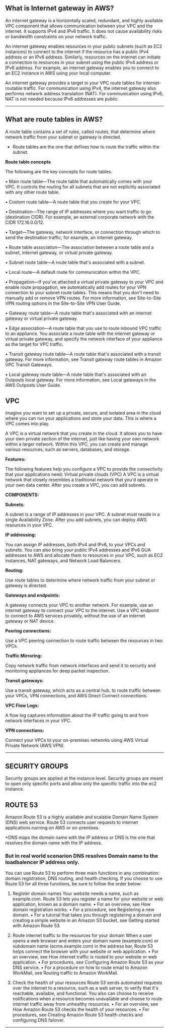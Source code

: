 ## What is Internet gateway in AWS?

An internet gateway is a horizontally scaled, redundant, and highly available VPC component that allows communication between your VPC and the internet. It supports IPv4 and IPv6 traffic. It does not cause availability risks or bandwidth constraints on your network traffic.

An internet gateway enables resources in your public subnets (such as EC2 instances) to connect to the internet if the resource has a public IPv4 address or an IPv6 address. Similarly, resources on the internet can initiate a connection to resources in your subnet using the public IPv4 address or IPv6 address. For example, an internet gateway enables you to connect to an EC2 instance in AWS using your local computer.

An internet gateway provides a target in your VPC route tables for internet-routable traffic. For communication using IPv4, the internet gateway also performs network address translation (NAT). For communication using IPv6, NAT is not needed because IPv6 addresses are public.
***

**What are route tables in AWS?**
---
A route table contains a set of rules, called routes, that determine where network traffic from your subnet or gateway is directed.
* Route tables are the one that defines how to route the traffic within the subnet.

**Route table concepts**

The following are the key concepts for route tables.

•	Main route table—The route table that automatically comes with your VPC. It controls the routing for all subnets that are not explicitly associated with any other route table.

•	Custom route table—A route table that you create for your VPC.

•	Destination—The range of IP addresses where you want traffic to go (destination CIDR). For example, an external corporate network with the CIDR 172.16.0.0/12.

•	Target—The gateway, network interface, or connection through which to send the destination traffic; for example, an internet gateway.

•	Route table association—The association between a route table and a subnet, internet gateway, or virtual private gateway.

•	Subnet route table—A route table that's associated with a subnet.

•	Local route—A default route for communication within the VPC.

•	Propagation—If you've attached a virtual private gateway to your VPC and enable route propagation, we automatically add routes for your VPN connection to your subnet route tables. This means that you don't need to manually add or remove VPN routes. For more information, see Site-to-Site VPN routing options in the Site-to-Site VPN User Guide.

•	Gateway route table—A route table that's associated with an internet gateway or virtual private gateway.

•	Edge association—A route table that you use to route inbound VPC traffic to an appliance. You associate a route table with the internet gateway or virtual private gateway, and specify the network interface of your appliance as the target for VPC traffic.

•	Transit gateway route table—A route table that's associated with a transit gateway. For more information, see Transit gateway route tables in Amazon VPC Transit Gateways.

•	Local gateway route table—A route table that's associated with an Outposts local gateway. For more information, see Local gateways in the AWS Outposts User Guide.

VPC
---
Imagine you want to set up a private, secure, and isolated area in the cloud where you can run your applications and store your data. This is where a VPC comes into play.

A VPC is a virtual network that you create in the cloud. It allows you to have your own private section of the internet, just like having your own network within a larger network. Within this VPC, you can create and manage various resources, such as servers, databases, and storage.

**Features:**

The following features help you configure a VPC to provide the connectivity that your applications need:
Virtual private clouds (VPC)
A VPC is a virtual network that closely resembles a traditional network that you'd operate in your own data center. After you create a VPC, you can add subnets.

  **COMPONENTS:**

**Subnets:**

A subnet is a range of IP addresses in your VPC. A subnet must reside in a single Availability Zone. After you add subnets, you can deploy AWS resources in your VPC.

**IP addressing:**

You can assign IP addresses, both IPv4 and IPv6, to your VPCs and subnets. You can also bring your public IPv4 addresses and IPv6 GUA addresses to AWS and allocate them to resources in your VPC, such as EC2 instances, NAT gateways, and Network Load Balancers.

**Routing:**

Use route tables to determine where network traffic from your subnet or gateway is directed.

**Gateways and endpoints:**

A gateway connects your VPC to another network. For example, use an internet gateway to connect your VPC to the internet. Use a VPC endpoint to connect to AWS services privately, without the use of an internet gateway or NAT device.

**Peering connections:**

Use a VPC peering connection to route traffic between the resources in two VPCs.

**Traffic Mirroring:**

Copy network traffic from network interfaces and send it to security and monitoring appliances for deep packet inspection.

**Transit gateways:**

Use a transit gateway, which acts as a central hub, to route traffic between your VPCs, VPN connections, and AWS Direct Connect connections.

**VPC Flow Logs:**

A flow log captures information about the IP traffic going to and from network interfaces in your VPC.

**VPN connections:**

Connect your VPCs to your on-premises networks using AWS Virtual Private Network (AWS VPN).
***
SECURITY GROUPS 
---
Security groups are applied at the instance level.
Security groups are meant to open only specific ports and allow only the specific traffic into the ec2 instance.

ROUTE 53 
---
Amazon Route 53 is a highly available and scalable Domain Name System (DNS) web service. Route 53 connects user requests to internet applications running on AWS or on-premises.

*DNS maps the domain name with the IP address or DNS is the one that resolves the domain name with the IP address.
### But in real world scenarion DNS resolves Domain name to the loadbalencer IP address only.

You can use Route 53 to perform three main functions in any combination: domain registration, DNS routing, and health checking.
If you choose to use Route 53 for all three functions, be sure to follow the order below:

1. Register domain names
Your website needs a name, such as example.com. Route 53 lets you register a name for your website or web application, known as a domain name.
•	For an overview, see How domain registration works.
•	For a procedure, see Registering a new domain.
•	For a tutorial that takes you through registering a domain and creating a simple website in an Amazon S3 bucket, see Getting started with Amazon Route 53.


2. Route internet traffic to the resources for your domain
When a user opens a web browser and enters your domain name (example.com) or subdomain name (acme.example.com) in the address bar, Route 53 helps connect the browser with your website or web application.
•	For an overview, see How internet traffic is routed to your website or web application.
•	For procedures, see Configuring Amazon Route 53 as your DNS service.
•	For a procedure on how to route email to Amazon WorkMail, see Routing traffic to Amazon WorkMail.


3. Check the health of your resources
Route 53 sends automated requests over the internet to a resource, such as a web server, to verify that it's reachable, available, and functional. You also can choose to receive notifications when a resource becomes unavailable and choose to route internet traffic away from unhealthy resources.
•	For an overview, see How Amazon Route 53 checks the health of your resources.
•	For procedures, see Creating Amazon Route 53 health checks and configuring DNS failover.

-----------------------------------------------------------------------------------------------------------------


